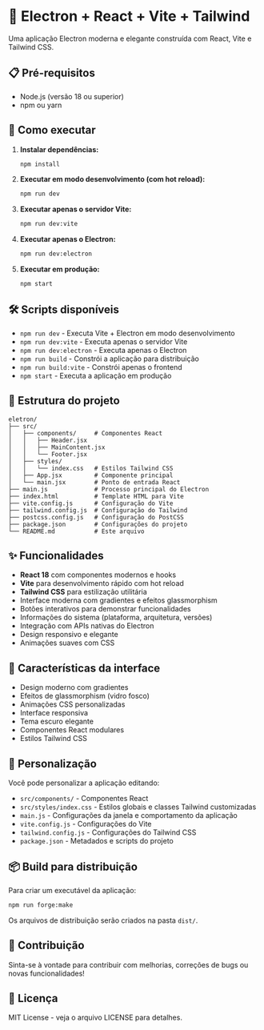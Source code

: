# 🚀 Electron + React + Vite + Tailwind

Uma aplicação Electron moderna e elegante construída com React, Vite e Tailwind CSS.

## 📋 Pré-requisitos

- Node.js (versão 18 ou superior)
- npm ou yarn

## 🚀 Como executar

1. **Instalar dependências:**
   ```bash
   npm install
   ```

2. **Executar em modo desenvolvimento (com hot reload):**
   ```bash
   npm run dev
   ```

3. **Executar apenas o servidor Vite:**
   ```bash
   npm run dev:vite
   ```

4. **Executar apenas o Electron:**
   ```bash
   npm run dev:electron
   ```

5. **Executar em produção:**
   ```bash
   npm start
   ```

## 🛠️ Scripts disponíveis

- `npm run dev` - Executa Vite + Electron em modo desenvolvimento
- `npm run dev:vite` - Executa apenas o servidor Vite
- `npm run dev:electron` - Executa apenas o Electron
- `npm run build` - Constrói a aplicação para distribuição
- `npm run build:vite` - Constrói apenas o frontend
- `npm start` - Executa a aplicação em produção

## 📁 Estrutura do projeto

```
eletron/
├── src/
│   ├── components/     # Componentes React
│   │   ├── Header.jsx
│   │   ├── MainContent.jsx
│   │   └── Footer.jsx
│   ├── styles/
│   │   └── index.css   # Estilos Tailwind CSS
│   ├── App.jsx         # Componente principal
│   └── main.jsx        # Ponto de entrada React
├── main.js             # Processo principal do Electron
├── index.html          # Template HTML para Vite
├── vite.config.js      # Configuração do Vite
├── tailwind.config.js  # Configuração do Tailwind
├── postcss.config.js   # Configuração do PostCSS
├── package.json        # Configurações do projeto
└── README.md           # Este arquivo
```

## ✨ Funcionalidades

- **React 18** com componentes modernos e hooks
- **Vite** para desenvolvimento rápido com hot reload
- **Tailwind CSS** para estilização utilitária
- Interface moderna com gradientes e efeitos glassmorphism
- Botões interativos para demonstrar funcionalidades
- Informações do sistema (plataforma, arquitetura, versões)
- Integração com APIs nativas do Electron
- Design responsivo e elegante
- Animações suaves com CSS

## 🎨 Características da interface

- Design moderno com gradientes
- Efeitos de glassmorphism (vidro fosco)
- Animações CSS personalizadas
- Interface responsiva
- Tema escuro elegante
- Componentes React modulares
- Estilos Tailwind CSS

## 🔧 Personalização

Você pode personalizar a aplicação editando:

- `src/components/` - Componentes React
- `src/styles/index.css` - Estilos globais e classes Tailwind customizadas
- `main.js` - Configurações da janela e comportamento da aplicação
- `vite.config.js` - Configurações do Vite
- `tailwind.config.js` - Configurações do Tailwind CSS
- `package.json` - Metadados e scripts do projeto

## 📦 Build para distribuição

Para criar um executável da aplicação:

```bash
npm run forge:make
```

Os arquivos de distribuição serão criados na pasta `dist/`.

## 🤝 Contribuição

Sinta-se à vontade para contribuir com melhorias, correções de bugs ou novas funcionalidades!

## 📄 Licença

MIT License - veja o arquivo LICENSE para detalhes.
